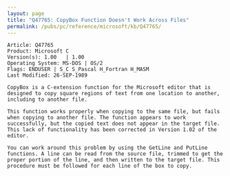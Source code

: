 ```yaml
---
layout: page
title: "Q47765: CopyBox Function Doesn't Work Across Files"
permalink: /pubs/pc/reference/microsoft/kb/Q47765/
---
```


	Article: Q47765
	Product: Microsoft C
	Version(s): 1.00   | 1.00
	Operating System: MS-DOS | OS/2
	Flags: ENDUSER | S_C S_Pascal H_Fortran H_MASM
	Last Modified: 26-SEP-1989
	
	CopyBox is a C-extension function for the Microsoft editor that is
	designed to copy square regions of text from one location to another,
	including to another file.
	
	This function works properly when copying to the same file, but fails
	when copying to another file. The function appears to work
	successfully, but the copied text does not appear in the target file.
	This lack of functionality has been corrected in Version 1.02 of the
	editor.
	
	You can work around this problem by using the GetLine and PutLine
	functions. A line can be read from the source file, trimmed to get the
	proper portion of the line, and then written to the target file. This
	procedure must be followed for each line of the box to copy.
